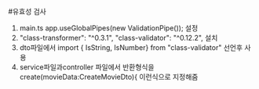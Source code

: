 #유효성 검사

1. main.ts app.useGlobalPipes(new ValidationPipe()); 설정
2. "class-transformer": "^0.3.1",
   "class-validator": "^0.12.2",
   설치
3. dto파일에서 import { IsString, IsNumber} from "class-validator" 선언후 사용
4. service파일과controller 파일에서 반환형식을 create(movieData:CreateMovieDto){ 이런식으로 지정해줌
